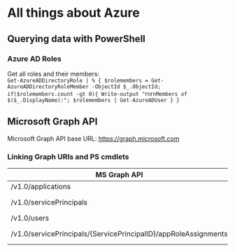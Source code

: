 # All things about Azure

## Querying data with PowerShell

### Azure AD Roles
Get all roles and their members:   
`Get-AzureADDirectoryRole | % { $rolemembers = Get-AzureADDirectoryRoleMember -ObjectId $_.ObjectId; if($rolemembers.count -gt 0){ Write-output "`r`n`r`nMembers of $($_.DisplayName):"; $rolemembers | Get-AzureADUser } }`   

## Microsoft Graph API
Microsoft Graph API base URL: https://graph.microsoft.com   

### Linking Graph URIs and PS cmdlets
| MS Graph API | PowerShell Cmdlet|
| ------------ | ----------------- |
| /v1.0/applications | Get-AzADApplication |
| /v1.0/servicePrincipals | Get-AzADServicePrincipal |
| /v1.0/users | Get-AzADUser |
| /v1.0/servicePrincipals/{ServicePrincipalID}/appRoleAssignments | Get-AzRoleAssignment |
